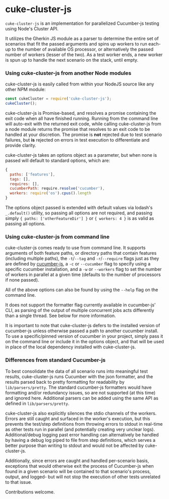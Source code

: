 # cuke-cluster-js
`cuke-cluster-js` is an implementation for parallelized Cucumber-js testing using Node's Cluster API.

It utilizes the Gherkin JS module as a parser to determine the entire set of scenarios that fit the passed arguments and spins up workers to run each- up to the number of available OS processor, or alternatively the passed number of workers (lesser of the two). As a test worker ends, a new worker is spun up to handle the next scenario on the stack, until empty.

### Using cuke-cluster-js from another Node modules
cuke-cluster-js is easily called from within your NodeJS source like any other NPM module:
```javascript
const cukeCluster = require('cuke-cluster-js');
cukeCluster();
```
cuke-cluster-js is Promise-based, and resolves a promise containing the exit code when all have finished running. Running from the command line will auto-exit with the returned exit code, while calling cuke-cluster-js from a node module returns the promise that resolves to an exit code to be handled at your discretion. The promise is **not** rejected due to test scenario failures, but **is** rejected on errors in test execution to differentiate and provide clarity.


cuke-cluster-js takes an options object as a parameter, but when none is passed will default to standard options, which are:
```javascript
{
  paths: ['features'],
  tags: [],
  requires: [],
  cucumberPath: require.resolve('cucumber'),
  workers: require('os').cpus().length
}
```
The options object passed is extended with default values via lodash's `_.default()` utility, so passing all options are not required, and passing simply `{ paths: ['otherFeatureDir'] }` or `{ workers: 4 }` is as valid as passing all options.

### Using cuke-cluster-js from command line
cuke-cluster-js comes ready to use from command line. It supports arguments of both feature paths, or directory paths that contain features (including multiple paths), the `-t`/`--tag` and `-r`/`--require` flags just as they are defined by [cucumber-js](https://github.com/cucumber/cucumber-js), a `-c` or `--cucumber` flag to specify using a specific cucumber installation, and a `-w` or `--workers` flag to set the number of workers in parallel at a given time (defaults to the number of processors if none passed).

All of the above options can also be found by using the `--help` flag on the command line.

It does not support the formatter flag currently available in cucumber-js' CLI, as parsing of the output of multiple concurrent jobs acts differently than a single thread. See below for more information.

It is important to note that cuke-cluster-js defers to the installed version of cucumber-js unless otherwise passed a path to another cucumber install. To use a specific/pinned version of cucumber in your project, simply pass it on the command line or include it in the options object, and that will be used in place of the local dependency installed with cuke-cluster-js.


### Differences from standard Cucumber-js
To best consolidate the data of all scenario runs into meaningful test results, cuke-cluster-js runs Cucumber with the json formatter, and the results parsed back to pretty formatting for readability by `lib/parsers/pretty`. The standard cucumber-js formatters would have formatting and/or redundancy issues, so are not supported (at this time) and ignored here. Additional parsers can be added using the same API as defined in `lib/parsers/pretty`.

cuke-cluster-js also explicitly silences the stdio channels of the workers. Errors are still caught and surfaced in the worker's execution, but this prevents the test/step definitions from throwing errors to stdout in real-time as other tests run in parallel (and potentially creating very unclear logs). Additional/debug logging past error handling can alternatively be handled by having a debug log piped to file from step definitions, which serves a better purpose than writing to stdout and would not be affected by cuke-cluster-js.

Additionally, since errors are caught and handled per-scenario basis, exceptions that would otherwise exit the process of Cucumber-js when found in a given scenario will be contained to that scenario's process, output, and logged- but will not stop the execution of other tests unrelated to that issue.

Contributions welcome.

